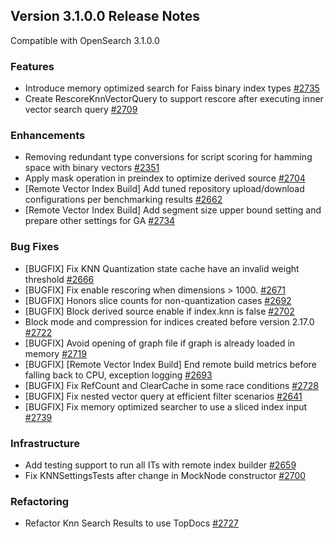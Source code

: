 ## Version 3.1.0.0 Release Notes

Compatible with OpenSearch 3.1.0.0

### Features
* Introduce memory optimized search for Faiss binary index types [#2735](https://github.com/opensearch-project/k-NN/pull/2735)
* Create RescoreKnnVectorQuery to support rescore after executing inner vector search query [#2709](https://github.com/opensearch-project/k-NN/pull/2709)

### Enhancements
* Removing redundant type conversions for script scoring for hamming space with binary vectors [#2351](https://github.com/opensearch-project/k-NN/pull/2351)
* Apply mask operation in preindex to optimize derived source [#2704](https://github.com/opensearch-project/k-NN/pull/2704)
* [Remote Vector Index Build] Add tuned repository upload/download configurations per benchmarking results [#2662](https://github.com/opensearch-project/k-NN/pull/2662)
* [Remote Vector Index Build] Add segment size upper bound setting and prepare other settings for GA [#2734](https://github.com/opensearch-project/k-NN/pull/2734)

### Bug Fixes
* [BUGFIX] Fix KNN Quantization state cache have an invalid weight threshold [#2666](https://github.com/opensearch-project/k-NN/pull/2666)
* [BUGFIX] Fix enable rescoring when dimensions > 1000. [#2671](https://github.com/opensearch-project/k-NN/pull/2671)
* [BUGFIX] Honors slice counts for non-quantization cases [#2692](https://github.com/opensearch-project/k-NN/pull/2692)
* [BUGFIX] Block derived source enable if index.knn is false [#2702](https://github.com/opensearch-project/k-NN/pull/2702)
* Block mode and compression for indices created before version 2.17.0 [#2722](https://github.com/opensearch-project/k-NN/pull/2722)
* [BUGFIX] Avoid opening of graph file if graph is already loaded in memory [#2719](https://github.com/opensearch-project/k-NN/pull/2719)
* [BUGFIX] [Remote Vector Index Build] End remote build metrics before falling back to CPU, exception logging [#2693](https://github.com/opensearch-project/k-NN/pull/2693)
* [BUGFIX] Fix RefCount and ClearCache in some race conditions [#2728](https://github.com/opensearch-project/k-NN/pull/2728)
* [BUGFIX] Fix nested vector query at efficient filter scenarios [#2641](https://github.com/opensearch-project/k-NN/pull/2641)
* [BUGFIX] Fix memory optimized searcher to use a sliced index input [#2739](https://github.com/opensearch-project/k-NN/pull/2739)

### Infrastructure
* Add testing support to run all ITs with remote index builder [#2659](https://github.com/opensearch-project/k-NN/pull/2659)
* Fix KNNSettingsTests after change in MockNode constructor [#2700](https://github.com/opensearch-project/k-NN/pull/2700)

### Refactoring
* Refactor Knn Search Results to use TopDocs [#2727](https://github.com/opensearch-project/k-NN/pull/2727)
